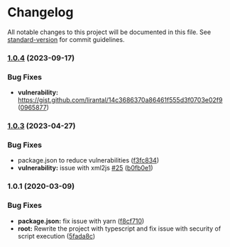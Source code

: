 # Changelog

All notable changes to this project will be documented in this file. See [standard-version](https://github.com/conventional-changelog/standard-version) for commit guidelines.

### [1.0.4](https://github.com/kucherenko/blamer/compare/v1.0.3...v1.0.4) (2023-09-17)


### Bug Fixes

* **vulnerability:** https://gist.github.com/lirantal/14c3686370a86461f555d3f0703e02f9 ([0965877](https://github.com/kucherenko/blamer/commit/0965877f115753371a2570f10a63c455d2b2cde3))

### [1.0.3](https://github.com/kucherenko/blamer/compare/v1.0.1...v1.0.3) (2023-04-27)


### Bug Fixes

* package.json to reduce vulnerabilities ([f3fc834](https://github.com/kucherenko/blamer/commit/f3fc834e2d96b706ce3d1987ac61eadb655e588f))
* **vulnerability:** issue with xml2js [#25](https://github.com/kucherenko/blamer/issues/25) ([b0fb0e1](https://github.com/kucherenko/blamer/commit/b0fb0e1a9ef69b004d87371f7fef71b8e5f8b1ad))

### 1.0.1 (2020-03-09)


### Bug Fixes

* **package.json:** fix issue with yarn ([f8cf710](https://github.com/kucherenko/blamer/commit/f8cf710))
* **root:** Rewrite the project with typescript and fix issue with security of script execution ([5fada8c](https://github.com/kucherenko/blamer/commit/5fada8c))
